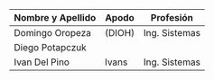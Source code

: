 
| Nombre y Apellido | Apodo | Profesión |
| -------- | -------- | -------- |
| Domingo Oropeza | (DIOH) | Ing. Sistemas |
| Diego Potapczuk | | |
| Ivan Del Pino   | Ivans  | Ing. Sistemas |

